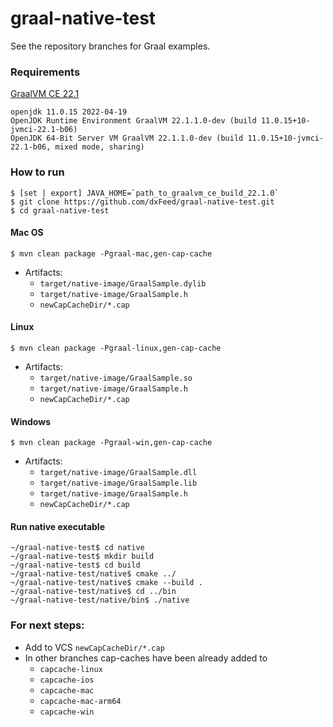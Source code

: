 # graal-native-test

See the repository branches for Graal examples.

### Requirements

[GraalVM CE 22.1](https://github.com/graalvm/graalvm-ce-builds/releases/tag/vm-22.1.0)

```
openjdk 11.0.15 2022-04-19
OpenJDK Runtime Environment GraalVM 22.1.1.0-dev (build 11.0.15+10-jvmci-22.1-b06)
OpenJDK 64-Bit Server VM GraalVM 22.1.1.0-dev (build 11.0.15+10-jvmci-22.1-b06, mixed mode, sharing)
```

### How to run

```
$ [set | export] JAVA_HOME=`path_to_graalvm_ce_build_22.1.0`
$ git clone https://github.com/dxFeed/graal-native-test.git
$ cd graal-native-test
```

#### Mac OS
```
$ mvn clean package -Pgraal-mac,gen-cap-cache
```

* Artifacts:
  * `target/native-image/GraalSample.dylib`
  * `target/native-image/GraalSample.h`
  * `newCapCacheDir/*.cap`

#### Linux
```
$ mvn clean package -Pgraal-linux,gen-cap-cache
```

* Artifacts:
    * `target/native-image/GraalSample.so`
    * `target/native-image/GraalSample.h`
    * `newCapCacheDir/*.cap`

#### Windows 
```
$ mvn clean package -Pgraal-win,gen-cap-cache
```

* Artifacts:
    * `target/native-image/GraalSample.dll`
    * `target/native-image/GraalSample.lib`
    * `target/native-image/GraalSample.h`
    * `newCapCacheDir/*.cap`

#### Run native executable
```
~/graal-native-test$ cd native
~/graal-native-test$ mkdir build
~/graal-native-test$ cd build
~/graal-native-test/native$ cmake ../
~/graal-native-test/native$ cmake --build .
~/graal-native-test/native$ cd ../bin
~/graal-native-test/native/bin$ ./native
```


### For next steps:
* Add to VCS `newCapCacheDir/*.cap`
* In other branches cap-caches have been already added to 
  * `capcache-linux`
  * `capcache-ios`
  * `capcache-mac`
  * `capcache-mac-arm64`
  * `capcache-win`

